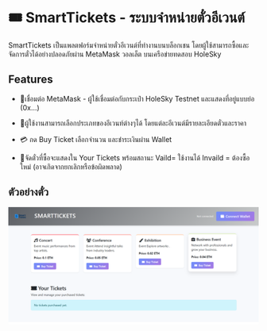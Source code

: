 # 🎟️ SmartTickets - ระบบจำหน่ายตั๋วอีเวนต์

SmartTickets เป็นแพลตฟอร์มจำหน่ายตั๋วอีเวนต์ที่ทำงานบนบล็อกเชน โดยผู้ใช้สามารถซื้อและจัดการตั๋วได้อย่างปลอดภัยผ่าน MetaMask วอลเล็ต บนเครือข่ายทดสอบ HoleSky

##  Features 
- 🦊เชื่อมต่อ MetaMask - ผู้ใช้เชื่อมต่อกับกระเป๋า HoleSky Testnet และแสดงที่อยู่แบบย่อ (0x...)

- 🛒ผู้ใช้งานสามารถเลือกประเภทของอีเวนท์ต่างๆได้
โดยแต่ละอีเวนต์มีรายละเอียดตั๋วและราคา

- 💳 กด Buy Ticket เลือกจำนวน และชำระเงินผ่าน Wallet

- 📂จัดตั๋วที่ซื้อจะแสดงใน Your Tickets พร้อมสถานะ Vaild= ใช้งานได้ Invaild = ต้องซื้อใหม่ (อาจเกิดจากยกเลิกหรือข้อผิดพลาด)

## ตัวอย่างตั๋ว
![Alt text](./images/Screenshot%202025-04-26%20103911.png)
